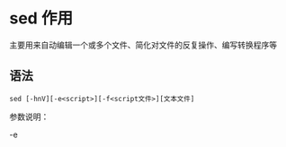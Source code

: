 # sed 作用
主要用来自动编辑一个或多个文件、简化对文件的反复操作、编写转换程序等

## 语法
```
sed [-hnV][-e<script>][-f<script文件>][文本文件]
```
参数说明：

-e<script>或--expression=<script> 以选项中指定的script来处理输入的文本文件。  
-f<script文件>或--file=<script文件>    以选项中指定的script文件来处理输入的文本文件。   
-h或--help 显示帮助。   
-n或--quiet或--silent 仅显示script处理后的结果。   
-V或--version 显示版本信息。   

动作说明：
a ：新增， a 的后面可以接字串，而这些字串会在新的一行出现(目前的下一行)～   
c ：取代， c 的后面可以接字串，这些字串可以取代 n1,n2 之间的行！  
d ：删除，因为是删除啊，所以 d 后面通常不接任何咚咚；   
i ：插入， i 的后面可以接字串，而这些字串会在新的一行出现(目前的上一行)；   
p ：打印，亦即将某个选择的数据印出。通常 p 会与参数 sed -n 一起运行～   
s ：取代，可以直接进行取代的工作哩！通常这个 s 的动作可以搭配正规表示法！例如 1,20s/old/new/g 就是啦！   

## 实例
1、删除文档的第一行
```	sed -i '1d' <file> ```

2、删除文档的最后一行```
	sed -i '$d' <file>```

3、在文档指定行中增加一行
	例如文档如下：```
	echo "1";
	echo "2";
	echo "4";
	echo "5"; ```
	想要在echo "2";后面加上一条echo "3";可以用如下命令
	```sed -i '/echo "2";/aecho "3";'  <file>```
	之所以用分号，是因为文本中本来就有。也就是说分号不是必须的！
	抽象出来就是： ```sed -i '/* /a*' <file>```

4、删除文件中的一行```
	sed -i '3d' <file>```

5、删除文件中包含某个关键字开头的所有行```
	sed -i '/^QWQ/d' <file>```

6、删除文件中包含某个关键字的所有行 ```
	sed -i '/QWQ/d' <file>```
